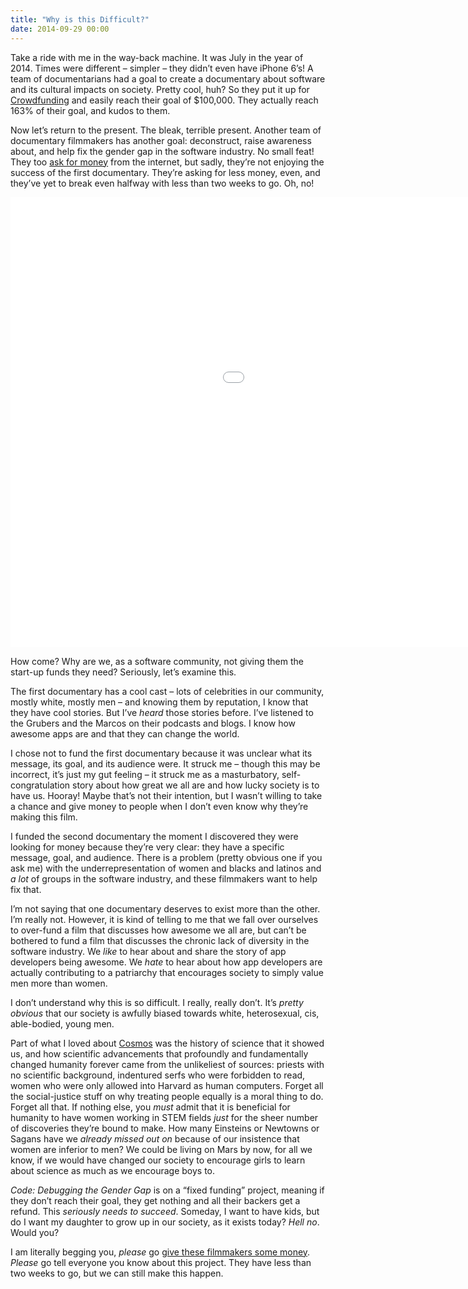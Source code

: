 ```yaml
---
title: "Why is this Difficult?"
date: 2014-09-29 00:00
---
```


Take a ride with me in the way-back machine. It was July in the year of 2014. Times were different – simpler – they didn’t even have iPhone 6’s! A team of documentarians had a goal to create a documentary about software and its cultural impacts on society. Pretty cool, huh? So they put it up for [Crowdfunding](https://www.kickstarter.com/projects/appdocu/app-the-human-story) and easily reach their goal of $100,000. They actually reach 163% of their goal, and kudos to them.

<!-- more -->

Now let’s return to the present. The bleak, terrible present. Another team of documentary filmmakers has another goal: deconstruct, raise awareness about, and help fix the gender gap in the software industry. No small feat! They too [ask for money](https://www.indiegogo.com/projects/code-debugging-the-gender-gap) from the internet, but sadly, they’re not enjoying the success of the first documentary. They’re asking for less money, even, and they’ve yet to break even halfway with less than two weeks to go. Oh, no!

<iframe data-image-dimensions="1280x720" mozallowfullscreen="" allowfullscreen="" src="//player.vimeo.com/video/104541710?wmode=opaque&amp;api=1" width="1280" data-embed="true" webkitallowfullscreen="" frameborder="0" title="CODE teaser" height="720" class="embed-responsive-item"></iframe>

How come? Why are we, as a software community, not giving them the start-up funds they need? Seriously, let’s examine this.

The first documentary has a cool cast – lots of celebrities in our community, mostly white, mostly men – and knowing them by reputation, I know that they have cool stories. But I’ve _heard_ those stories before. I’ve listened to the Grubers and the Marcos on their podcasts and blogs. I know how awesome apps are and that they can change the world.

I chose not to fund the first documentary because it was unclear what its message, its goal, and its audience were. It struck me – though this may be incorrect, it’s just my gut feeling – it struck me as a masturbatory, self-congratulation story about how great we all are and how lucky society is to have us. Hooray! Maybe that’s not their intention, but I wasn’t willing to take a chance and give money to people when I don’t even know why they’re making this film.

I funded the second documentary the moment I discovered they were looking for money because they’re very clear: they have a specific message, goal, and audience. There is a problem (pretty obvious one if you ask me) with the underrepresentation of women and blacks and latinos and _a lot_ of groups in the software industry, and these filmmakers want to help fix that.

I’m not saying that one documentary deserves to exist more than the other. I’m really not. However, it is kind of telling to me that we fall over ourselves to over-fund a film that discusses how awesome we all are, but can’t be bothered to fund a film that discusses the chronic lack of diversity in the software industry. We _like_ to hear about and share the story of app developers being awesome. We _hate_ to hear about how app developers are actually contributing to a patriarchy that encourages society to simply value men more than women.

I don’t understand why this is so difficult. I really, really don’t. It’s _pretty obvious_ that our society is awfully biased towards white, heterosexual, cis, able-bodied, young men.

Part of what I loved about [Cosmos](http://www.cosmosontv.com) was the history of science that it showed us, and how scientific advancements that profoundly and fundamentally changed humanity forever came from the unlikeliest of sources: priests with no scientific background, indentured serfs who were forbidden to read, women who were only allowed into Harvard as human computers. Forget all the social-justice stuff on why treating people equally is a moral thing to do. Forget all that. If nothing else, you _must_ admit that it is beneficial for humanity to have women working in STEM fields _just_ for the sheer number of discoveries they’re bound to make. How many Einsteins or Newtowns or Sagans have we _already missed out on_ because of our insistence that women are inferior to men? We could be living on Mars by now, for all we know, if we would have changed our society to encourage girls to learn about science as much as we encourage boys to.

_Code: Debugging the Gender Gap_ is on a “fixed funding” project, meaning if they don’t reach their goal, they get nothing and all their backers get a refund. This _seriously needs to succeed_. Someday, I want to have kids, but do I want my daughter to grow up in our society, as it exists today? _Hell no_. Would you?

I am literally begging you, _please_ go [give these filmmakers some money](https://www.indiegogo.com/projects/code-debugging-the-gender-gap). _Please_ go tell everyone you know about this project. They have less than two weeks to go, but we can still make this happen.

